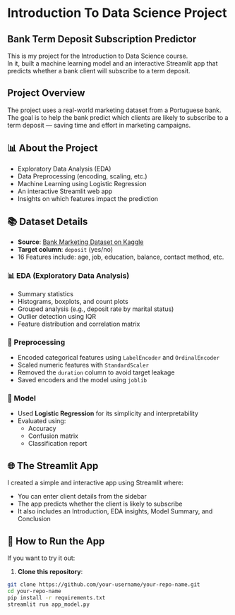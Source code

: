# Introduction To Data Science Project
## Bank Term Deposit Subscription Predictor
 
This is my project for the Introduction to Data Science course.  
In it, built a machine learning model and an interactive Streamlit app that predicts whether a bank client will subscribe to a term deposit.

## Project Overview

The project uses a real-world marketing dataset from a Portuguese bank.  
The goal is to help the bank predict which clients are likely to subscribe to a term deposit — saving time and effort in marketing campaigns.

## 📊 About the Project

-  Exploratory Data Analysis (EDA)
-  Data Preprocessing (encoding, scaling, etc.)
-  Machine Learning using Logistic Regression
-  An interactive Streamlit web app
-  Insights on which features impact the prediction

## 📚 Dataset Details

-  **Source**: [Bank Marketing Dataset on Kaggle](https://www.kaggle.com/datasets/janiobachmann/bank-marketing-dataset)
-  **Target column**: `deposit` (yes/no)
-  16 Features include: age, job, education, balance, contact method, etc.

### 📊 EDA (Exploratory Data Analysis)
- Summary statistics
- Histograms, boxplots, and count plots
- Grouped analysis (e.g., deposit rate by marital status)
- Outlier detection using IQR
- Feature distribution and correlation matrix

### 🔄 Preprocessing
- Encoded categorical features using `LabelEncoder` and `OrdinalEncoder`
- Scaled numeric features with `StandardScaler`
- Removed the `duration` column to avoid target leakage 
- Saved encoders and the model using `joblib`

### 🧠 Model
- Used **Logistic Regression** for its simplicity and interpretability
- Evaluated using:
  - Accuracy
  - Confusion matrix
  - Classification report

## 🌐 The Streamlit App

I created a simple and interactive app using Streamlit where:
- You can enter client details from the sidebar
- The app predicts whether the client is likely to subscribe
- It also includes an Introduction, EDA insights, Model Summary, and Conclusion

## 🚀 How to Run the App

If you want to try it out:

1. **Clone this repository**:
```bash
git clone https://github.com/your-username/your-repo-name.git
cd your-repo-name
pip install -r requirements.txt
streamlit run app_model.py
